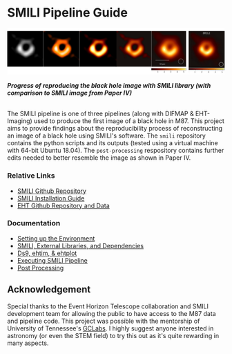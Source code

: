 # SMILI Pipeline Guide

<p align = "center">
  <img src="images/smili-comparison-4.png">
</p>

***Progress of reproducing the black hole image with SMILI library (with comparison to SMILI image from Paper IV)***
<br>
<br>

The SMILI pipeline is one of three pipelines (along with DIFMAP & EHT-Imaging) used to produce the first image of a black hole in M87. This project aims to provide findings about the reproducibility process of reconstructing an image of a black hole using SMILI's software. The ```smili``` repository contains the python scripts and its outputs (tested using a virtual machine with 64-bit Ubuntu 18.04). The ```post-processing``` respository contains further edits needed to better resemble the image as shown in Paper IV.

### Relative Links
* [SMILI Github Repository](https://github.com/astrosmili/smili)
* [SMILI Installation Guide](https://smili.readthedocs.io/en/latest/install.html)
* [EHT Github Repository and Data](https://github.com/eventhorizontelescope)

### Documentation
* [Setting up the Environment](https://github.com/jacobleonard545/EHT-SMILI/blob/main/documentation/Part-1.md)
* [SMILI, External Libraries, and Dependencies](https://github.com/jacobleonard545/EHT-SMILI/blob/main/documentation/Part-2.md)
* [Ds9, ehtim, & ehtplot](https://github.com/jacobleonard545/EHT-SMILI/blob/main/documentation/Part-3.md)
* [Executing SMILI Pipeline](https://github.com/jacobleonard545/EHT-SMILI/blob/main/documentation/Part-4.md)
* [Post Processing](https://github.com/jacobleonard545/EHT-SMILI/blob/main/documentation/Part-5.md)


## Acknowledgement 
Special thanks to the Event Horizon Telescope collaboration and SMILI development team for allowing the public to have access to the M87 data and pipeline code. This project was possible with the mentorship of University of Tennessee's [GCLabs](https://globalcomputing.group/research.html). I highly suggest anyone interested in astronomy (or even the STEM field) to try this out as it's quite rewarding in many aspects.
